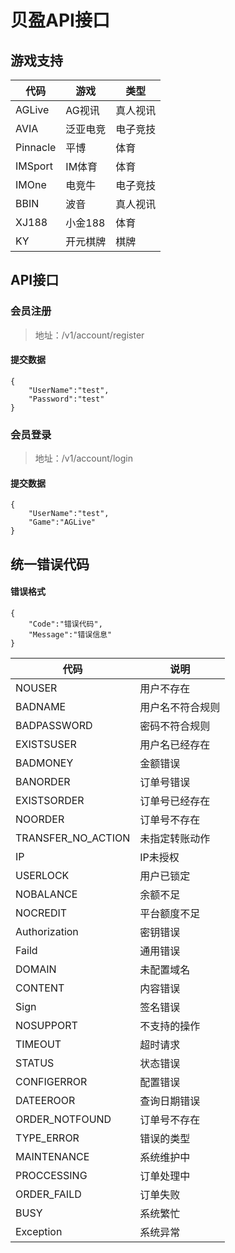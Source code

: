 # 贝盈API接口
## 游戏支持

代码|游戏|类型
--|--|--
AGLive|AG视讯|真人视讯
AVIA|泛亚电竞|电子竞技
Pinnacle|平博|体育
IMSport|IM体育|体育
IMOne|电竞牛|电子竞技
BBIN|波音|真人视讯
XJ188|小金188|体育
KY|开元棋牌|棋牌

## API接口
### 会员注册
> 地址：/v1/account/register
#### 提交数据
```
{
	"UserName":"test",
	"Password":"test"
}
```

### 会员登录
> 地址：/v1/account/login

#### 提交数据
```
{
	"UserName":"test",
	"Game":"AGLive"
}
```

## 统一错误代码
#### 错误格式
```
{
	"Code":"错误代码",
	"Message":"错误信息"
}
```
代码|说明
--|--
NOUSER|用户不存在
BADNAME|用户名不符合规则
BADPASSWORD|密码不符合规则
EXISTSUSER|用户名已经存在
BADMONEY|金额错误
BANORDER|订单号错误
EXISTSORDER|订单号已经存在
NOORDER|订单号不存在
TRANSFER_NO_ACTION|未指定转账动作
IP|IP未授权
USERLOCK|用户已锁定
NOBALANCE|余额不足
NOCREDIT|平台额度不足
Authorization|密钥错误
Faild|通用错误
DOMAIN|未配置域名
CONTENT|内容错误
Sign|签名错误
NOSUPPORT|不支持的操作
TIMEOUT|超时请求
STATUS|状态错误
CONFIGERROR|配置错误
DATEEROOR|查询日期错误
ORDER_NOTFOUND|订单号不存在
TYPE_ERROR|错误的类型
MAINTENANCE|系统维护中
PROCCESSING|订单处理中
ORDER_FAILD|订单失败
BUSY|系统繁忙
Exception|系统异常
<!--stackedit_data:
eyJoaXN0b3J5IjpbLTE4Nzc3ODg3MTEsMTA1MDU2MTIzNF19
-->